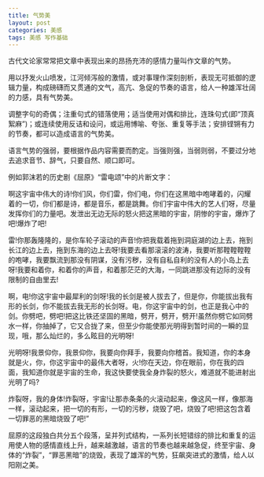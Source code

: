 ```yaml
---
title: 气势美
layout: post
categories: 美感
tags: 美感 写作基础
---
```


古代文论家常常把文章中表现出来的昂扬充沛的感情力量叫作文章的气势。

用以抒发火山喷发，江河倾泻般的激情，或对事理作深刻剖析，表现无可抵御的逻辑力量，构成磅礴而又贯通的文气，高亢、急促的节奏的语言，给人一种雄浑壮阔的力感，具有气势美。

调整字句的奇偶；注重句式的错落使用；适当使用对偶和排比，连珠句式(即“顶真絮麻”)；或连续使用反诘和设问，或运用博喻、夸张、重复等手法；安排铿锵有力的节奏，都可以造成语言的气势美。

语言气势的强弱，要根据作品内容需要而酌定。当强则强，当弱则弱，不要过分地去追求音节、辞气，只要自然、顺口即可。

例如郭沫若的历史剧《屈原》“雷电颂”中的片断文字：

啊这宇宙中伟大的诗!你们风，你们雷，你们电，你们在这黑暗中咆哮着的，闪耀着的一切，你们都是诗，都是音乐，都是跳舞。你们宇宙中伟大的艺人们呀，尽量发挥你们的力量吧。发泄出无边无际的怒火把这黑暗的宇宙，阴惨的宇宙，爆炸了吧!爆炸了吧!

雷!你那轰隆隆的，是你车轮子滚动的声音!你把我载着拖到洞庭湖的边上去，拖到长江的边上去，拖到东海的边上去呀!我要去看那滚滚的波涛，我要听那鞺鞺鞺鞺的咆哮，我要飘流到那没有阴谋，没有污秽，没有自私自利的没有人的小岛上去呀!我要和着你，和着你的声音，和着那茫茫的大海，一同跳进那没有边际的没有限制的自由里去!

啊，电!你这宇宙中最犀利的剑呀!我的长剑是被人拔去了，但是你，你能拔出我有形的长剑，你不能拔去我无形的长剑呀。电，你这宇宙中的剑，也正是我心中的剑。你劈吧，劈吧!把这比铁还坚固的黑暗，劈开，劈开，劈开!虽然你劈它如同劈水一样，你抽掉了，它又合拢了来，但至少你能使那光明得到暂时间的一瞬的显现，哦，那么灿烂的，多么眩目的光明呀!

光明呀!我景仰你，我景仰你，我要向你拜手，我要向你稽首。我知道，你的本身就是火，你，你这宇宙中的最伟大者呀，火!你在天边，你在眼前，你在我的四面，我知道你就是宇宙的生命，我这快要使我全身炸裂的怒火，难道就不能进射出光明了吗?

炸裂呀，我的身体!炸裂呀，宇宙!让那赤条条的火滚动起来，像这风一样，像那海一样，滚动起来，把一切的有形，一切的污秽，烧毁了吧，烧毁了吧!把这包含着一切罪恶的黑暗烧毁了吧!”

屈原的这段独白共分五个段落，呈并列式结构，一系列长短错综的排比和重复的运用使人物的感情直线上升，越来越激越，语言的节奏也越来越急促，终至宇宙、身体的“炸裂”，“罪恶黑暗”的烧毁，表现了雄浑的气势，狂飙突进式的激情，给人以阳刚之美。 